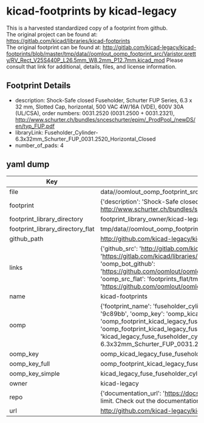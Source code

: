 # kicad-footprints by kicad-legacy  
This is a harvested standardized copy of a footprint from github.  
The original project can be found at:  
https://gitlab.com/kicad/libraries/kicad-footprints  
The original footprint can be found at:
http://gitlab.com/kicad-legacy/kicad-footprints/blob/master/tmp/data//oomlout_oomp_footprint_src/Varistor.pretty/RV_Rect_V25S440P_L26.5mm_W8.2mm_P12.7mm.kicad_mod
Please consult that link for additional, details, files, and license information.  
## Footprint Details
* description: Shock-Safe closed Fuseholder, Schurter FUP Series, 6.3 x 32 mm, Slotted Cap, horizontal, 500 VAC 4W/16A (VDE), 600V 30A (UL/CSA), order numbers: 0031.2520 (0031.2500 + 0031.2321), http://www.schurter.ch/bundles/snceschurter/epim/_ProdPool_/newDS/en/typ_FUP.pdf  
* libraryLink: Fuseholder_Cylinder-6.3x32mm_Schurter_FUP_0031.2520_Horizontal_Closed  
* number_of_pads: 4  
## yaml dump  
| Key | Value |  
| --- | --- |  
| file | data//oomlout_oomp_footprint_src/kicad-footprints/Fuse.pretty/Fuseholder_Cylinder-6.3x32mm_Schurter_FUP_0031.2520_Horizontal_Closed.kicad_mod |  
| footprint | {'description': 'Shock-Safe closed Fuseholder, Schurter FUP Series, 6.3 x 32 mm, Slotted Cap, horizontal, 500 VAC 4W/16A (VDE), 600V 30A (UL/CSA), order numbers: 0031.2520 (0031.2500 + 0031.2321), http://www.schurter.ch/bundles/snceschurter/epim/_ProdPool_/newDS/en/typ_FUP.pdf', 'libraryLink': 'Fuseholder_Cylinder-6.3x32mm_Schurter_FUP_0031.2520_Horizontal_Closed', 'number_of_pads': 4} |  
| footprint_library_directory | footprint_library_owner/kicad-legacy_kicad-footprints |  
| footprint_library_directory_flat | tmp/data//oomlout_oomp_footprint_src/footprints_flat/kicad_legacy_fuse_fuseholder_cylinder_6_3x32mm_schurter_fup_0031_2520_horizontal_closed/working |  
| github_path | http://github.com/kicad-legacy/kicad-footprints/blob/master/tmp/data//oomlout_oomp_footprint_src/Fuse.pretty/Fuseholder_Cylinder-6.3x32mm_Schurter_FUP_0031.2520_Horizontal_Closed.kicad_mod |  
| links | {'github_src': 'http://gitlab.com/kicad-legacy/kicad-footprints/blob/master/tmp/data//oomlout_oomp_footprint_src/Varistor.pretty/RV_Rect_V25S440P_L26.5mm_W8.2mm_P12.7mm.kicad_mod', 'github_src_repo': 'https://gitlab.com/kicad/libraries/kicad-footprints', 'oomp_bot': 'tmp/data//oomlout_oomp_footprint_src/footprints/kicad_legacy_fuse_fuseholder_cylinder_6_3x32mm_schurter_fup_0031_2520_horizontal_closed/working', 'oomp_bot_github': 'https://github.com/oomlout/oomlout_oomp_footprint_bot/tree/main/tmp/data//oomlout_oomp_footprint_src/footprints/kicad_legacy_fuse_fuseholder_cylinder_6_3x32mm_schurter_fup_0031_2520_horizontal_closed/working', 'oomp_src_flat': 'footprints_flat/tmp/data//oomlout_oomp_footprint_src/footprints_flat/kicad_legacy_fuse_fuseholder_cylinder_6_3x32mm_schurter_fup_0031_2520_horizontal_closed/working', 'oomp_src_flat_github': 'https://github.com/oomlout/oomlout_oomp_footprint_src/tree/main/tmp/data//oomlout_oomp_footprint_src/footprints_flat/kicad_legacy_fuse_fuseholder_cylinder_6_3x32mm_schurter_fup_0031_2520_horizontal_closed/working'} |  
| name | kicad-footprints |  
| oomp | {'footprint_name': 'fuseholder_cylinder_6_3x32mm_schurter_fup_0031_2520_horizontal_closed', 'library_name': 'fuse', 'md5': '9c89bb7134d6ff4f39710cf1c8600e8e', 'md5_10': '9c89bb7134', 'md5_5': '9c89b', 'md5_6': '9c89bb', 'oomp_key': 'oomp_kicad_legacy_fuse_fuseholder_cylinder_6_3x32mm_schurter_fup_0031_2520_horizontal_closed', 'oomp_key_extra': 'oomp_footprint_kicad_legacy_fuse_fuseholder_cylinder_6_3x32mm_schurter_fup_0031_2520_horizontal_closed', 'oomp_key_full': 'oomp_footprint_kicad_legacy_fuse_fuseholder_cylinder_6_3x32mm_schurter_fup_0031_2520_horizontal_closed_9c89bb', 'oomp_key_simple': 'kicad_legacy_fuse_fuseholder_cylinder_6_3x32mm_schurter_fup_0031_2520_horizontal_closed', 'original_filename': 'data//oomlout_oomp_footprint_src/kicad-footprints/Fuse.pretty/Fuseholder_Cylinder-6.3x32mm_Schurter_FUP_0031.2520_Horizontal_Closed.kicad_mod', 'owner_name': 'kicad_legacy'} |  
| oomp_key | oomp_kicad_legacy_fuse_fuseholder_cylinder_6_3x32mm_schurter_fup_0031_2520_horizontal_closed |  
| oomp_key_full | oomp_footprint_kicad_legacy_fuse_fuseholder_cylinder_6_3x32mm_schurter_fup_0031_2520_horizontal_closed |  
| oomp_key_simple | kicad_legacy_fuse_fuseholder_cylinder_6_3x32mm_schurter_fup_0031_2520_horizontal_closed |  
| owner | kicad-legacy |  
| repo | {'documentation_url': 'https://docs.github.com/rest/overview/resources-in-the-rest-api#rate-limiting', 'message': "API rate limit exceeded for 84.66.142.224. (But here's the good news: Authenticated requests get a higher rate limit. Check out the documentation for more details.)"} |  
| url | http://github.com/kicad-legacy/kicad-footprints |  

